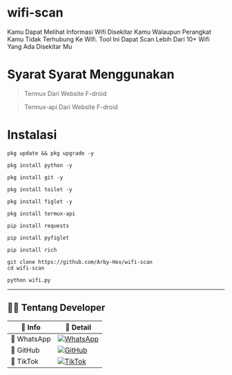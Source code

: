 # wifi-scan
Kamu Dapat Melihat Informasi Wifi Disekitar Kamu Walaupun Perangkat Kamu Tidak Terhubung Ke Wifi.
Tool Ini Dapat Scan Lebih Dari 10+ Wifi Yang Ada Disekitar Mu

# Syarat Syarat Menggunakan

> Termux Dari Website F-droid

> Termux-api Dari Website F-droid

# Instalasi
```
pkg update && pkg upgrade -y
```
```
pkg install python -y
```
```
pkg install git -y
```
```
pkg install toilet -y
```
```
pkg install figlet -y
```
```
pkg install termux-api
```
```
pip install requests
```
```
pip install pyfiglet
```
```
pip install rich
```
```
git clone https://github.com/Arby-Hex/wifi-scan
cd wifi-scan
```
```
python wifi.py
```
____________________________________________________

## 👨‍💻 Tentang Developer

| 🧠 Info     | 🧩 Detail                                                                 |
|------------|---------------------------------------------------------------------------|
| 👤 WhatsApp| [![WhatsApp](https://img.shields.io/badge/Arby-25D366?logo=whatsapp&logoColor=white&style=for-the-badge)](https://wa.me/6285691909415) |
| 🐙 GitHub  | [![GitHub](https://img.shields.io/badge/GitHub-000000?logo=github&logoColor=white&style=for-the-badge)](https://github.com/Arby-Hex) |
| 🎵 TikTok  | [![TikTok](https://img.shields.io/badge/TikTok-000000?logo=tiktok&logoColor=white&style=for-the-badge)](https://www.tiktok.com/@viper_exe9) |
